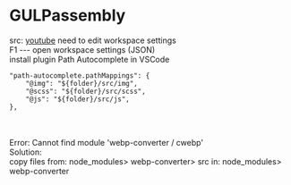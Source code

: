 # GULPassembly
src: [youtube](https://youtu.be/jU88mLuLWlk)
need to edit workspace settings <br/>
F1 --- open workspace settings (JSON)<br/>
install plugin Path Autocomplete in VSCode

```
"path-autocomplete.pathMappings": {
    "@img": "${folder}/src/img",
    "@scss": "${folder}/src/scss",
    "@js": "${folder}/src/js",
},
```
<br>
<br>
Error: Cannot find module 'webp-converter / cwebp'<br>
Solution:<br>
copy files from: node_modules> webp-converter> src
in: node_modules> webp-converter
